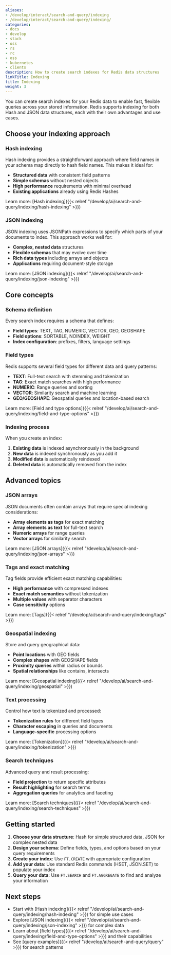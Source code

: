 ```yaml
---
aliases:
- /develop/interact/search-and-query/indexing
- /develop/interact/search-and-query/indexing/
categories:
- docs
- develop
- stack
- oss
- rs
- rc
- oss
- kubernetes
- clients
description: How to create search indexes for Redis data structures
linkTitle: Indexing
title: Indexing
weight: 3
---
```


You can create search indexes for your Redis data to enable fast, flexible queries across your stored information. Redis supports indexing for both Hash and JSON data structures, each with their own advantages and use cases.

## Choose your indexing approach

### Hash indexing

Hash indexing provides a straightforward approach where field names in your schema map directly to hash field names. This makes it ideal for:

- **Structured data** with consistent field patterns
- **Simple schemas** without nested objects
- **High performance** requirements with minimal overhead
- **Existing applications** already using Redis Hashes

Learn more: [Hash indexing]({{< relref "/develop/ai/search-and-query/indexing/hash-indexing" >}})

### JSON indexing

JSON indexing uses JSONPath expressions to specify which parts of your documents to index. This approach works well for:

- **Complex, nested data** structures
- **Flexible schemas** that may evolve over time
- **Rich data types** including arrays and objects
- **Applications** requiring document-style storage

Learn more: [JSON indexing]({{< relref "/develop/ai/search-and-query/indexing/json-indexing" >}})

## Core concepts

### Schema definition

Every search index requires a schema that defines:

- **Field types**: TEXT, TAG, NUMERIC, VECTOR, GEO, GEOSHAPE
- **Field options**: SORTABLE, NOINDEX, WEIGHT
- **Index configuration**: prefixes, filters, language settings

### Field types

Redis supports several field types for different data and query patterns:

- **TEXT**: Full-text search with stemming and tokenization
- **TAG**: Exact match searches with high performance
- **NUMERIC**: Range queries and sorting
- **VECTOR**: Similarity search and machine learning
- **GEO/GEOSHAPE**: Geospatial queries and location-based search

Learn more: [Field and type options]({{< relref "/develop/ai/search-and-query/indexing/field-and-type-options" >}})

### Indexing process

When you create an index:

1. **Existing data** is indexed asynchronously in the background
2. **New data** is indexed synchronously as you add it
3. **Modified data** is automatically reindexed
4. **Deleted data** is automatically removed from the index

## Advanced topics

### JSON arrays

JSON documents often contain arrays that require special indexing considerations:

- **Array elements as tags** for exact matching
- **Array elements as text** for full-text search
- **Numeric arrays** for range queries
- **Vector arrays** for similarity search

Learn more: [JSON arrays]({{< relref "/develop/ai/search-and-query/indexing/json-arrays" >}})

### Tags and exact matching

Tag fields provide efficient exact matching capabilities:

- **High performance** with compressed indexes
- **Exact match semantics** without tokenization
- **Multiple values** with separator characters
- **Case sensitivity** options

Learn more: [Tags]({{< relref "/develop/ai/search-and-query/indexing/tags" >}})

### Geospatial indexing

Store and query geographical data:

- **Point locations** with GEO fields
- **Complex shapes** with GEOSHAPE fields
- **Proximity queries** within radius or bounds
- **Spatial relationships** like contains, intersects

Learn more: [Geospatial indexing]({{< relref "/develop/ai/search-and-query/indexing/geospatial" >}})

### Text processing

Control how text is tokenized and processed:

- **Tokenization rules** for different field types
- **Character escaping** in queries and documents
- **Language-specific** processing options

Learn more: [Tokenization]({{< relref "/develop/ai/search-and-query/indexing/tokenization" >}})

### Search techniques

Advanced query and result processing:

- **Field projection** to return specific attributes
- **Result highlighting** for search terms
- **Aggregation queries** for analytics and faceting

Learn more: [Search techniques]({{< relref "/develop/ai/search-and-query/indexing/search-techniques" >}})

## Getting started

1. **Choose your data structure**: Hash for simple structured data, JSON for complex nested data
2. **Design your schema**: Define fields, types, and options based on your query requirements
3. **Create your index**: Use `FT.CREATE` with appropriate configuration
4. **Add your data**: Use standard Redis commands (HSET, JSON.SET) to populate your index
5. **Query your data**: Use `FT.SEARCH` and `FT.AGGREGATE` to find and analyze your information

## Next steps

- Start with [Hash indexing]({{< relref "/develop/ai/search-and-query/indexing/hash-indexing" >}}) for simple use cases
- Explore [JSON indexing]({{< relref "/develop/ai/search-and-query/indexing/json-indexing" >}}) for complex data
- Learn about [field types]({{< relref "/develop/ai/search-and-query/indexing/field-and-type-options" >}}) and their capabilities
- See [query examples]({{< relref "/develop/ai/search-and-query/query" >}}) for search patterns



